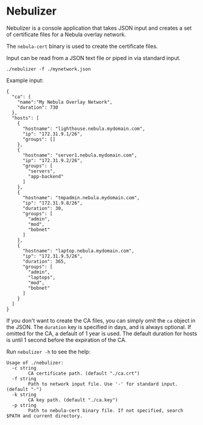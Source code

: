# Nebulizer

Nebulizer is a console application that takes JSON input and creates a set of certificate files for a Nebula overlay network.

The ```nebula-cert``` binary is used to create the certificate files.

Input can be read from a JSON text file or piped in via standard input.

```
./nebulizer -f ./mynetwork.json
```

Example input:
```
{
  "ca": {
    "name":"My Nebula Overlay Network",
    "duration": 730
  },
  "hosts": [
    {
      "hostname": "lighthouse.nebula.mydomain.com",
      "ip": "172.31.9.1/26",
      "groups": []
    },
    {
      "hostname": "server1.nebula.mydomain.com",
      "ip": "172.31.9.2/26",
      "groups": [
        "servers",
        "app-backend"
      ]
    },
    {
      "hostname": "tmpadmin.nebula.mydomain.com",
      "ip": "172.31.9.8/26",
      "duration": 30,
      "groups": [
        "admin",
        "mod",
        "bobnet"
      ]
    },
    {
      "hostname": "laptop.nebula.mydomain.com",
      "ip": "172.31.9.5/26",
      "duration": 365,
      "groups": [
        "admin",
        "laptops",
        "mod",
        "bobnet"
      ]
    }
  ]
}
```

If you don't want to create the CA files, you can simply omit the ```ca``` object in the JSON.
The ```duration``` key is specified in days, and is always optional. If omitted for the CA, a default of 1 year is used. The default duration for hosts is until 1 second before the expiration of the CA.

Run ```nebulizer -h``` to see the help:

```
Usage of ./nebulizer:
  -c string
    	CA certificate path. (default "./ca.crt")
  -f string
    	Path to network input file. Use '-' for standard input. (default "-")
  -k string
    	CA key path. (default "./ca.key")
  -p string
    	Path to nebula-cert binary file. If not specified, search $PATH and current directory.
```


